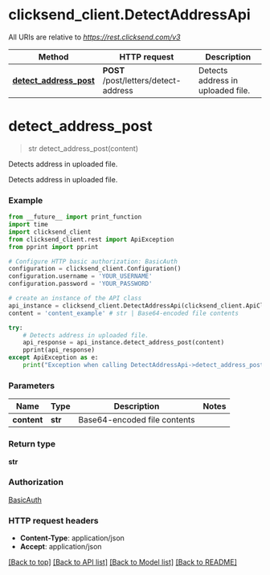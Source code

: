 # clicksend_client.DetectAddressApi

All URIs are relative to *https://rest.clicksend.com/v3*

Method | HTTP request | Description
------------- | ------------- | -------------
[**detect_address_post**](DetectAddressApi.md#detect_address_post) | **POST** /post/letters/detect-address | Detects address in uploaded file.


# **detect_address_post**
> str detect_address_post(content)

Detects address in uploaded file.

Detects address in uploaded file.

### Example
```python
from __future__ import print_function
import time
import clicksend_client
from clicksend_client.rest import ApiException
from pprint import pprint

# Configure HTTP basic authorization: BasicAuth
configuration = clicksend_client.Configuration()
configuration.username = 'YOUR_USERNAME'
configuration.password = 'YOUR_PASSWORD'

# create an instance of the API class
api_instance = clicksend_client.DetectAddressApi(clicksend_client.ApiClient(configuration))
content = 'content_example' # str | Base64-encoded file contents

try:
    # Detects address in uploaded file.
    api_response = api_instance.detect_address_post(content)
    pprint(api_response)
except ApiException as e:
    print("Exception when calling DetectAddressApi->detect_address_post: %s\n" % e)
```

### Parameters

Name | Type | Description  | Notes
------------- | ------------- | ------------- | -------------
 **content** | **str**| Base64-encoded file contents | 

### Return type

**str**

### Authorization

[BasicAuth](../README.md#BasicAuth)

### HTTP request headers

 - **Content-Type**: application/json
 - **Accept**: application/json

[[Back to top]](#) [[Back to API list]](../README.md#documentation-for-api-endpoints) [[Back to Model list]](../README.md#documentation-for-models) [[Back to README]](../README.md)

